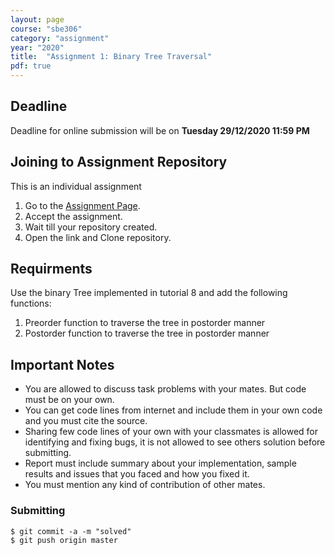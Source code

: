 ```yaml
---
layout: page
course: "sbe306"
category: "assignment"
year: "2020"
title:  "Assignment 1: Binary Tree Traversal"
pdf: true
---
```


## Deadline

Deadline for online submission will be  on  **Tuesday 29/12/2020 11:59 PM**

## Joining to Assignment Repository

This is an individual assignment 

1. Go to the [Assignment Page](https://classroom.github.com/a/Uce3GaNR).
2. Accept the assignment.
3. Wait till your repository created.
4. Open the link and Clone repository.

## Requirments

Use the binary Tree implemented in tutorial 8 and add the following functions:
1. Preorder function to traverse the tree in postorder manner 
2. Postorder function to traverse the tree in postorder manner


## Important Notes 
* You are allowed to discuss task problems with your mates. But code must be on your own.
* You can get code lines from internet and include them in your own code and you must cite the source.
* Sharing few code lines of your own with your classmates is allowed for identifying and fixing bugs, it is not allowed to see others solution before submitting.
* Report must include summary about your implementation, sample results and issues that you faced and how you fixed it.
* You must mention any kind of contribution of other mates.

### Submitting

```terminal
$ git commit -a -m "solved"
$ git push origin master
```